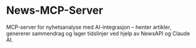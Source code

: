 # News-MCP-Server
MCP-server for nyhetsanalyse med AI-integrasjon – henter artikler, genererer sammendrag og lager tidslinjer ved hjelp av NewsAPI og Claude AI.
